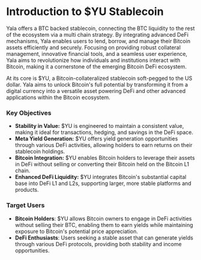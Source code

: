 # Introduction to $YU Stablecoin

Yala offers a BTC backed stablecoin, connecting the BTC liquidity to the rest of the ecosystem via a multi chain strategy. By integrating advanced DeFi mechanisms, Yala enables users to lend, borrow, and manage their Bitcoin assets efficiently and securely. Focusing on providing robust collateral management, innovative financial tools, and a seamless user experience, Yala aims to revolutionize how individuals and institutions interact with Bitcoin, making it a cornerstone of the emerging Bitcoin DeFi ecosystem.

At its core is $YU, a Bitcoin-collateralized stablecoin soft-pegged to the US dollar. Yala aims to unlock Bitcoin's full potential by transforming it from a digital currency into a versatile asset powering DeFi and other advanced applications within the Bitcoin ecosystem.

### Key Objectives&#x20;

* **Stability in Value:** $YU is engineered to maintain a consistent value, making it ideal for transactions, hedging, and savings in the DeFi space.
* **Meta Yield Generation:** $YU offers yield generation opportunities through various DeFi activities, allowing holders to earn returns on their stablecoin holdings.
* **Bitcoin Integration:** $YU enables Bitcoin holders to leverage their assets in DeFi without selling or converting their Bitcoin held on the Bitcoin L1 chain.
* **Enhanced DeFi Liquidity:** $YU integrates Bitcoin's substantial capital base into DeFi L1 and L2s, supporting larger, more stable platforms and products.

### Target Users

* **Bitcoin Holders**: $YU allows Bitcoin owners to engage in DeFi activities without selling their BTC, enabling them to earn yields while maintaining exposure to Bitcoin's potential price appreciation.
* **DeFi Enthusiasts**: Users seeking a stable asset that can generate yields through various DeFi protocols, providing both stability and income opportunities.
